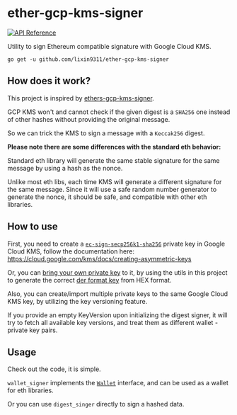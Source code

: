 # ether-gcp-kms-signer

[![API Reference](
https://camo.githubusercontent.com/915b7be44ada53c290eb157634330494ebe3e30a/68747470733a2f2f676f646f632e6f72672f6769746875622e636f6d2f676f6c616e672f6764646f3f7374617475732e737667
)](https://pkg.go.dev/github.com/lixin9311/ether-gcp-kms-signer?tab=doc)

Utility to sign Ethereum compatible signature with Google Cloud KMS.

```shell
go get -u github.com/lixin9311/ether-gcp-kms-signer
```

## How does it work?

This project is inspired by [ethers-gcp-kms-signer](https://github.com/openlawteam/ethers-gcp-kms-signer).

GCP KMS won't and cannot check if the given digest is a `SHA256` one instead of other hashes without providing the original message.

So we can trick the KMS to sign a message with a `Keccak256` digest.

**Please note there are some differences with the standard eth behavior:**

Standard eth library will generate the same stable signature for the same message by using a hash as the nonce.

Unlike most eth libs, each time KMS will generate a different signature for the same message.
Since it will use a safe random number generator to generate the nonce, it should be safe, and compatible with other eth libraries.

## How to use

First, you need to create a [`ec-sign-secp256k1-sha256`](https://cloud.google.com/kms/docs/algorithms#elliptic_curve_signing_algorithms) private key in Google Cloud KMS, follow the documentation here: <https://cloud.google.com/kms/docs/creating-asymmetric-keys>

Or, you can [bring your own private key](https://cloud.google.com/kms/docs/importing-a-key) to it, by using the utils in this project to generate the correct [der format key](https://cloud.google.com/kms/docs/formatting-keys-for-import#formatting_asymmetric_keys) from HEX format.

Also, you can create/import multiple private keys to the same Google Cloud KMS key, by utilizing the key versioning feature.

If you provide an empty KeyVersion upon initializing the digest signer, it will try to fetch all available key versions, and treat them as different wallet - private key pairs.

## Usage

Check out the code, it is simple.

`wallet_signer` implements the [`Wallet`](https://pkg.go.dev/github.com/ethereum/go-ethereum/accounts#Wallet) interface, and can be used as a wallet for eth libraries.

Or you can use `digest_singer` directly to sign a hashed data.
